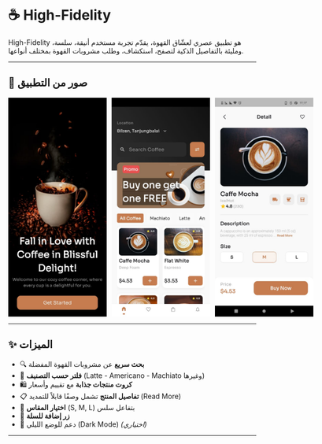 # ☕ High-Fidelity

High-Fidelity هو تطبيق عصري لعشّاق القهوة، يقدّم تجربة مستخدم أنيقة، سلسة، ومليئة بالتفاصيل الذكية
لتصفح، استكشاف، وطلب مشروبات القهوة بمختلف أنواعها.

---

## 📱 صور من التطبيق

<div style="display: flex; gap: 10px;">
  <img src="assets/img/screenshot1.jpeg" alt="screenshot1" width="200"/>
  <img src="assets/img/screenshot2.jpeg" alt="screenshot2" width="200"/>
  <img src="assets/img/screenshot3.jpeg" alt="screenshot3" width="200"/>
</div>

---

## ✨ الميزات

- 🔍 **بحث سريع** عن مشروبات القهوة المفضلة
- 🧩 **فلتر حسب التصنيف** (Latte - Americano - Machiato وغيرها)
- 🛍️ **كروت منتجات جذابة** مع تقييم وأسعار
- 📋 **تفاصيل المنتج** تشمل وصفًا قابلاً للتمديد (Read More)
- 📐 **اختيار المقاس** (S, M, L) بتفاعل سلس
- 🛒 **زر إضافة للسلة**
- 🌙 دعم للوضع الليلي (Dark Mode) *(اختياري)*

---